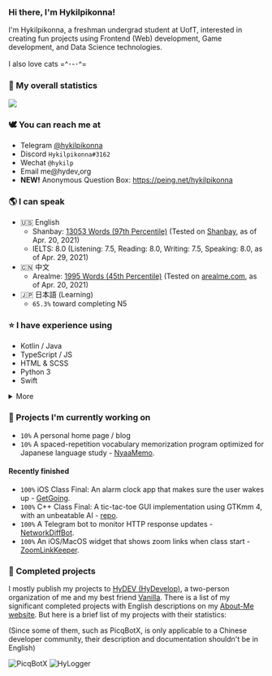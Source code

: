 ### Hi there, I'm Hykilpikonna!

I'm Hykilpikonna, a freshman undergrad student at UofT, interested in creating fun projects using Frontend (Web) development, Game development, and Data Science technologies.

I also love cats =^･-･^=


### 🌷 My overall statistics

![](https://github-readme-stats.vercel.app/api?username=hykilpikonna&hide=stars&include_all_commits=true&show_icons=true&title_color=ff7d92&text_color=ffb5c2&icon_color=ff869a)


### 🕊️ You can reach me at

* Telegram [@hykilpikonna](https://t.me/hykilpikonna)
* Discord `Hykilpikonna#3162`
* Wechat `@hykilp`
* Email me[@](#at)hydev[.](#dot)org
* **NEW!** Anonymous Question Box: https://peing.net/hykilpikonna


### 🌎 I can speak

* 🇺🇸 English 
  * Shanbay: [13053 Words (97th Percentile)](https://imgur.com/a/jk3tDGi) (Tested on [Shanbay](https://www.shanbay.com/bdc/mobile/vocabtest/), as of Apr. 20, 2021)
  * IELTS: 8.0 (Listening: 7.5, Reading: 8.0, Writing: 7.5, Speaking: 8.0, as of Apr. 29, 2021)
* 🇨🇳 中文 
  * Arealme: [1995 Words (45th Percentile)](https://imgur.com/sxtLGzM) (Tested on [arealme.com](https://www.arealme.com/chinese-vocabulary-size-test/cn/), as of Apr. 20, 2021)
* 🇯🇵 日本語 (Learning)
  * `65.3%` toward completing N5

### ⭐ I have experience using

* Kotlin / Java
* TypeScript / JS
* HTML & SCSS
* Python 3
* Swift

<details><summary>More</summary>
<p>
 
* Kotlin / Java
  * Gradle & Maven
  * Spring
  * JUnit
  * Hibernate
  * ... and many others
* TypeScript / JavaScript
  * Vue
  * Angular
  * Ionic / Cordova
* HTML & SCSS / Sass
  * ElementUI
  * ECharts
  * Vuesax
* Python 3
* Swift
* ~~C++~~

</p>
</details>

### 🌱 Projects I'm currently working on

* `10%` A personal home page / blog
* `10%` A spaced-repetition vocabulary memorization program optimized for Japanese language study - [NyaaMemo](https://github.com/hykilpikonna/AnkiNG).

#### Recently finished

* `100%` iOS Class Final: An alarm clock app that makes sure the user wakes up - [GetGoing](https://github.com/hykilpikonna/GetGoing).
* `100%` C++ Class Final: A tic-tac-toe GUI implementation using GTKmm 4, with an unbeatable AI - [repo](https://github.com/hykilpikonna/School-CppAssignments).
* `100%` A Telegram bot to monitor HTTP response updates - [NetworkDiffBot](https://github.com/hykilpikonna/NetworkDiffBot).
* `100%` An iOS/MacOS widget that shows zoom links when class start - [ZoomLinkKeeper](https://github.com/HyDevelop/ZoomLinkKeeper).

### 🌲 Completed projects

I mostly publish my projects to [HyDEV (HyDevelop)](https://github.com/hydevelop), a two-person organization of me and my best friend [Vanilla](https://github.com/vergedx).
There is a list of my significant completed projects with English descriptions on my [About-Me website](https://me.hydev.org).
But here is a brief list of my projects with their statistics:

(Since some of them, such as PicqBotX, is only applicable to a Chinese developer community, their description and documentation shouldn't be in English)

![PicqBotX](https://github-readme-stats.vercel.app/api/pin/?username=hydevelop&repo=picqbotx&include_all_commits=true&show_icons=true&title_color=ff7d92&text_color=ffb5c2&icon_color=ff869a) ![HyLogger](https://github-readme-stats.vercel.app/api/pin/?username=hydevelop&repo=hylogger&include_all_commits=true&show_icons=true&title_color=ff7d92&text_color=ffb5c2&icon_color=ff869a)
